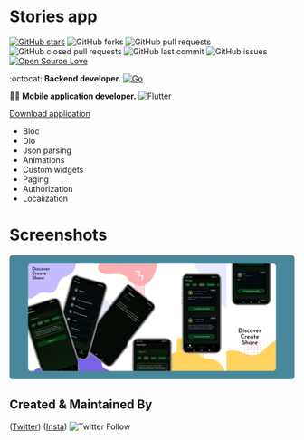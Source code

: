 # Stories app

[![GitHub stars](https://img.shields.io/github/stars/xaldarof/stories-app?style=social)](https://github.com/xaldarof/stories-app)
![GitHub forks](https://img.shields.io/github/forks/xaldarof/stories-app?style=social)
![GitHub pull requests](https://img.shields.io/github/issues-pr/xaldarof/stories-app)
![GitHub closed pull requests](https://img.shields.io/github/issues-pr-closed/xaldarof/stories-app)
![GitHub last commit](https://img.shields.io/github/last-commit/xaldarof/stories-app)
![GitHub issues](https://img.shields.io/github/issues-raw/xaldarof/stories-app)
[![Open Source Love](https://badges.frapsoft.com/os/v2/open-source.svg?v=103)](https://github.com/xaldarof/stories-app)

:octocat: **Backend developer.**
[![Go](https://img.shields.io/badge/django-%2300ADD8.svg?style=for-the-badge&logo=django&logoColor=white)](https://github.com/xaldarof)

👨‍🚀 **Mobile application developer.**
[![Flutter](https://img.shields.io/badge/Flutter-%2302569B.svg?style=for-the-badge&logo=Flutter&logoColor=white)](https://github.com/xaldarof)

[Download application](https://play.google.com/store/apps/details?id=xaldarof.stories.app)

- Bloc
- Dio
- Json parsing
- Animations
- Custom widgets
- Paging
- Authorization
- Localization
# Screenshots

![alt text](https://github.com/xaldarof/stories-app/blob/main/screenshots/screens.png)


## Created & Maintained By

([Twitter](https://www.twitter.com/xaldarof))  ([Insta](https://www.instagram.com/xaldarof))
![Twitter Follow](https://img.shields.io/twitter/follow/xaldarof?style=social)
